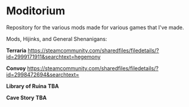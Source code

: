 # Moditorium
Repository for the various mods made for various games that I've made.

Mods, Hijinks, and General Shenanigans:

**Terraria**
https://steamcommunity.com/sharedfiles/filedetails/?id=2999171911&searchtext=hegemony

**Convoy**
https://steamcommunity.com/sharedfiles/filedetails/?id=2998472694&searchtext=

**Library of Ruina**
**TBA**

**Cave Story**
**TBA**
